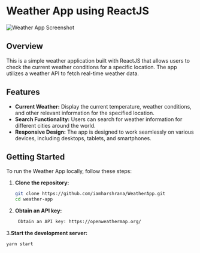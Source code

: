 # Weather App using ReactJS

![Weather App Screenshot](./screenshots/weather-app-screenshot.png)

## Overview

This is a simple weather application built with ReactJS that allows users to check the current weather conditions for a specific location. The app utilizes a weather API to fetch real-time weather data.

## Features

- **Current Weather:** Display the current temperature, weather conditions, and other relevant information for the specified location.
- **Search Functionality:** Users can search for weather information for different cities around the world.
- **Responsive Design:** The app is designed to work seamlessly on various devices, including desktops, tablets, and smartphones.

## Getting Started

To run the Weather App locally, follow these steps:

1. **Clone the repository:**

   ```bash
   git clone https://github.com/iamharshrana/WeatherApp.git
   cd weather-app
   
2. **Obtain an API key:**
 
   ```bash
    Obtain an API key: https://openweathermap.org/


3.**Start the development server:**
 
   ```bash
   yarn start
